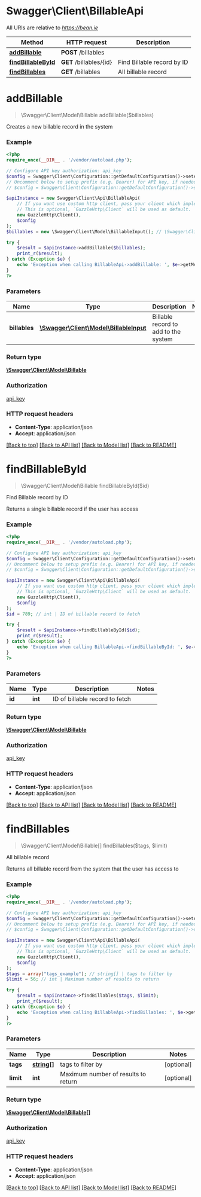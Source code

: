 # Swagger\Client\BillableApi

All URIs are relative to *https://bean.ie*

Method | HTTP request | Description
------------- | ------------- | -------------
[**addBillable**](BillableApi.md#addBillable) | **POST** /billables | 
[**findBillableById**](BillableApi.md#findBillableById) | **GET** /billables/{id} | Find Billable record by ID
[**findBillables**](BillableApi.md#findBillables) | **GET** /billables | All billable record


# **addBillable**
> \Swagger\Client\Model\Billable addBillable($billables)



Creates a new billable record in the system

### Example
```php
<?php
require_once(__DIR__ . '/vendor/autoload.php');

// Configure API key authorization: api_key
$config = Swagger\Client\Configuration::getDefaultConfiguration()->setApiKey('ApiKey', 'YOUR_API_KEY');
// Uncomment below to setup prefix (e.g. Bearer) for API key, if needed
// $config = Swagger\Client\Configuration::getDefaultConfiguration()->setApiKeyPrefix('ApiKey', 'Bearer');

$apiInstance = new Swagger\Client\Api\BillableApi(
    // If you want use custom http client, pass your client which implements `GuzzleHttp\ClientInterface`.
    // This is optional, `GuzzleHttp\Client` will be used as default.
    new GuzzleHttp\Client(),
    $config
);
$billables = new \Swagger\Client\Model\BillableInput(); // \Swagger\Client\Model\BillableInput | Billable record to add to the system

try {
    $result = $apiInstance->addBillable($billables);
    print_r($result);
} catch (Exception $e) {
    echo 'Exception when calling BillableApi->addBillable: ', $e->getMessage(), PHP_EOL;
}
?>
```

### Parameters

Name | Type | Description  | Notes
------------- | ------------- | ------------- | -------------
 **billables** | [**\Swagger\Client\Model\BillableInput**](../Model/BillableInput.md)| Billable record to add to the system |

### Return type

[**\Swagger\Client\Model\Billable**](../Model/Billable.md)

### Authorization

[api_key](../../README.md#api_key)

### HTTP request headers

 - **Content-Type**: application/json
 - **Accept**: application/json

[[Back to top]](#) [[Back to API list]](../../README.md#documentation-for-api-endpoints) [[Back to Model list]](../../README.md#documentation-for-models) [[Back to README]](../../README.md)

# **findBillableById**
> \Swagger\Client\Model\Billable findBillableById($id)

Find Billable record by ID

Returns a single billable record if the user has access

### Example
```php
<?php
require_once(__DIR__ . '/vendor/autoload.php');

// Configure API key authorization: api_key
$config = Swagger\Client\Configuration::getDefaultConfiguration()->setApiKey('ApiKey', 'YOUR_API_KEY');
// Uncomment below to setup prefix (e.g. Bearer) for API key, if needed
// $config = Swagger\Client\Configuration::getDefaultConfiguration()->setApiKeyPrefix('ApiKey', 'Bearer');

$apiInstance = new Swagger\Client\Api\BillableApi(
    // If you want use custom http client, pass your client which implements `GuzzleHttp\ClientInterface`.
    // This is optional, `GuzzleHttp\Client` will be used as default.
    new GuzzleHttp\Client(),
    $config
);
$id = 789; // int | ID of billable record to fetch

try {
    $result = $apiInstance->findBillableById($id);
    print_r($result);
} catch (Exception $e) {
    echo 'Exception when calling BillableApi->findBillableById: ', $e->getMessage(), PHP_EOL;
}
?>
```

### Parameters

Name | Type | Description  | Notes
------------- | ------------- | ------------- | -------------
 **id** | **int**| ID of billable record to fetch |

### Return type

[**\Swagger\Client\Model\Billable**](../Model/Billable.md)

### Authorization

[api_key](../../README.md#api_key)

### HTTP request headers

 - **Content-Type**: application/json
 - **Accept**: application/json

[[Back to top]](#) [[Back to API list]](../../README.md#documentation-for-api-endpoints) [[Back to Model list]](../../README.md#documentation-for-models) [[Back to README]](../../README.md)

# **findBillables**
> \Swagger\Client\Model\Billable[] findBillables($tags, $limit)

All billable record

Returns all billable record from the system that the user has access to

### Example
```php
<?php
require_once(__DIR__ . '/vendor/autoload.php');

// Configure API key authorization: api_key
$config = Swagger\Client\Configuration::getDefaultConfiguration()->setApiKey('ApiKey', 'YOUR_API_KEY');
// Uncomment below to setup prefix (e.g. Bearer) for API key, if needed
// $config = Swagger\Client\Configuration::getDefaultConfiguration()->setApiKeyPrefix('ApiKey', 'Bearer');

$apiInstance = new Swagger\Client\Api\BillableApi(
    // If you want use custom http client, pass your client which implements `GuzzleHttp\ClientInterface`.
    // This is optional, `GuzzleHttp\Client` will be used as default.
    new GuzzleHttp\Client(),
    $config
);
$tags = array("tags_example"); // string[] | tags to filter by
$limit = 56; // int | Maximum number of results to return

try {
    $result = $apiInstance->findBillables($tags, $limit);
    print_r($result);
} catch (Exception $e) {
    echo 'Exception when calling BillableApi->findBillables: ', $e->getMessage(), PHP_EOL;
}
?>
```

### Parameters

Name | Type | Description  | Notes
------------- | ------------- | ------------- | -------------
 **tags** | [**string[]**](../Model/string.md)| tags to filter by | [optional]
 **limit** | **int**| Maximum number of results to return | [optional]

### Return type

[**\Swagger\Client\Model\Billable[]**](../Model/Billable.md)

### Authorization

[api_key](../../README.md#api_key)

### HTTP request headers

 - **Content-Type**: application/json
 - **Accept**: application/json

[[Back to top]](#) [[Back to API list]](../../README.md#documentation-for-api-endpoints) [[Back to Model list]](../../README.md#documentation-for-models) [[Back to README]](../../README.md)

